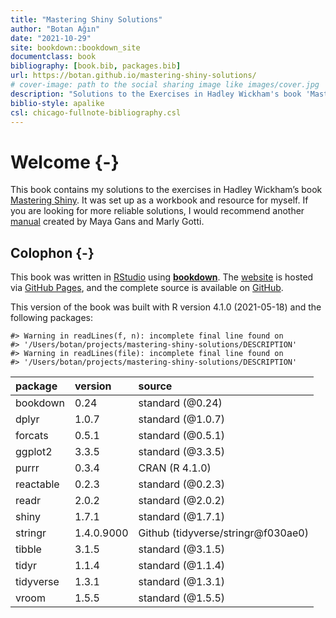 ```yaml
--- 
title: "Mastering Shiny Solutions"
author: "Botan Ağın"
date: "2021-10-29"
site: bookdown::bookdown_site
documentclass: book
bibliography: [book.bib, packages.bib]
url: https://botan.github.io/mastering-shiny-solutions/
# cover-image: path to the social sharing image like images/cover.jpg
description: "Solutions to the Exercises in Hadley Wickham's book 'Mastering Shiny'"
biblio-style: apalike
csl: chicago-fullnote-bibliography.csl
---
```


# Welcome {-}

This book contains my solutions to the exercises in Hadley Wickham’s book [Mastering Shiny](https://mastering-shiny.org/index.html). It was set up as a workbook and resource for myself. If you are looking for more reliable solutions, I would recommend another [manual](https://mastering-shiny-solutions.org/) created by Maya Gans and Marly Gotti.

## Colophon {-}

This book was written in [RStudio](http://www.rstudio.com/ide/) using [**bookdown**](http://bookdown.org/). The [website](https://botan.github.io/mastering-shiny-solutions/) is hosted via [GitHub Pages](https://pages.github.com/), and the complete source is available on [GitHub](https://github.com/botan/mastering-shiny-solutions).

This version of the book was built with R version 4.1.0 (2021-05-18) and the following packages:


```
#> Warning in readLines(f, n): incomplete final line found on
#> '/Users/botan/projects/mastering-shiny-solutions/DESCRIPTION'
#> Warning in readLines(file): incomplete final line found on
#> '/Users/botan/projects/mastering-shiny-solutions/DESCRIPTION'
```



|package   |version    |source                              |
|:---------|:----------|:-----------------------------------|
|bookdown  |0.24       |standard (\@0.24)                   |
|dplyr     |1.0.7      |standard (\@1.0.7)                  |
|forcats   |0.5.1      |standard (\@0.5.1)                  |
|ggplot2   |3.3.5      |standard (\@3.3.5)                  |
|purrr     |0.3.4      |CRAN (R 4.1.0)                      |
|reactable |0.2.3      |standard (\@0.2.3)                  |
|readr     |2.0.2      |standard (\@2.0.2)                  |
|shiny     |1.7.1      |standard (\@1.7.1)                  |
|stringr   |1.4.0.9000 |Github (tidyverse/stringr\@f030ae0) |
|tibble    |3.1.5      |standard (\@3.1.5)                  |
|tidyr     |1.1.4      |standard (\@1.1.4)                  |
|tidyverse |1.3.1      |standard (\@1.3.1)                  |
|vroom     |1.5.5      |standard (\@1.5.5)                  |
